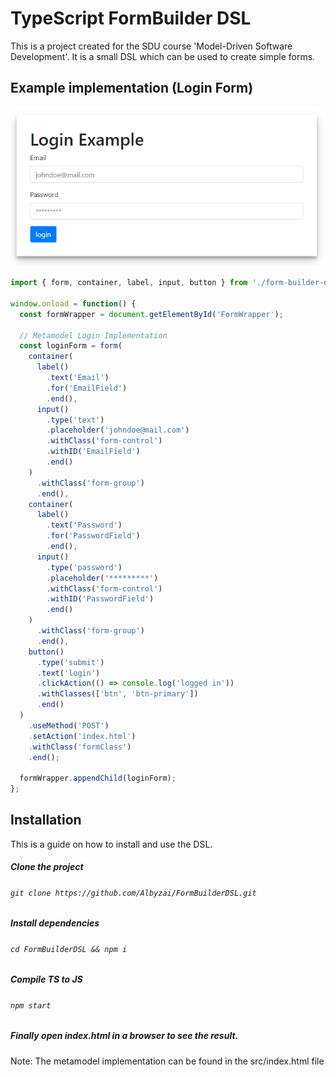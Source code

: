 # TypeScript FormBuilder DSL

This is a project created for the SDU course 'Model-Driven Software Development'. It is a small DSL which can be used to create simple forms.

## Example implementation (Login Form)

![Login Form](loginimage.png)

```typescript
import { form, container, label, input, button } from './form-builder-dsl';

window.onload = function() {
  const formWrapper = document.getElementById('FormWrapper');

  // Metamodel Login Implementation
  const loginForm = form(
    container(
      label()
        .text('Email')
        .for('EmailField')
        .end(),
      input()
        .type('text')
        .placeholder('johndoe@mail.com')
        .withClass('form-control')
        .withID('EmailField')
        .end()
    )
      .withClass('form-group')
      .end(),
    container(
      label()
        .text('Password')
        .for('PasswordField')
        .end(),
      input()
        .type('password')
        .placeholder('*********')
        .withClass('form-control')
        .withID('PasswordField')
        .end()
    )
      .withClass('form-group')
      .end(),
    button()
      .type('submit')
      .text('login')
      .clickAction(() => console.log('logged in'))
      .withClasses(['btn', 'btn-primary'])
      .end()
  )
    .useMethod('POST')
    .setAction('index.html')
    .withClass('formClass')
    .end();

  formWrapper.appendChild(loginForm);
};
```

## Installation

This is a guide on how to install and use the DSL.

##### Clone the project

###### `git clone https://github.com/Albyzai/FormBuilderDSL.git`

##### Install dependencies

###### `cd FormBuilderDSL && npm i`

##### Compile TS to JS

###### `npm start`

##### Finally open index.html in a browser to see the result.

Note: The metamodel implementation can be found in the src/index.html file
